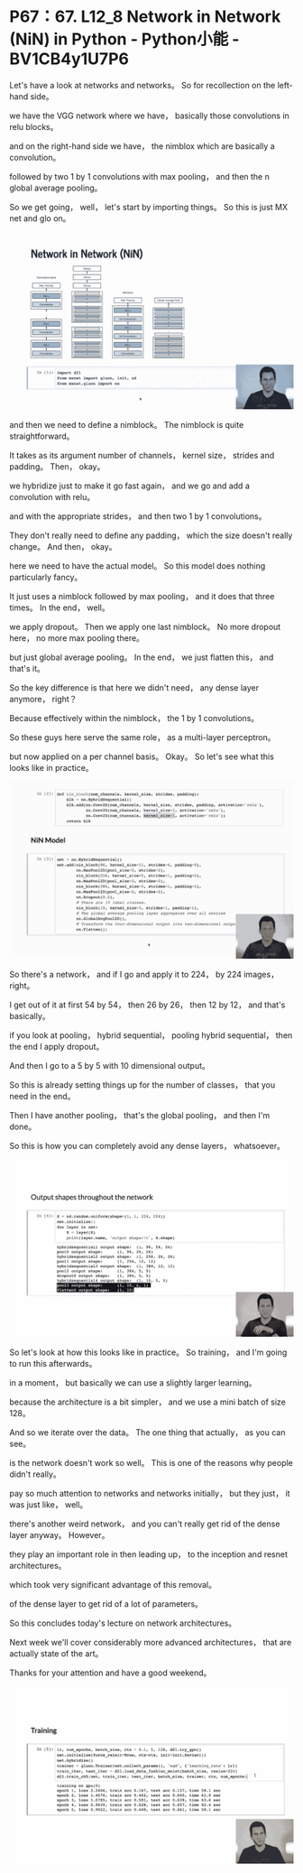 # P67：67. L12_8 Network in Network (NiN) in Python - Python小能 - BV1CB4y1U7P6

 Let's have a look at networks and networks。 So for recollection on the left-hand side。

 we have the VGG network where we have， basically those convolutions in relu blocks。

 and on the right-hand side we have， the nimblox which are basically a convolution。

 followed by two 1 by 1 convolutions with max pooling， and then the n global average pooling。

 So we get going， well， let's start by importing things。 So this is just MX net and glo on。



![](img/15a4797cead904b57aa45f36e0293cf9_1.png)

 and then we need to define a nimblock。 The nimblock is quite straightforward。

 It takes as its argument number of channels， kernel size， strides and padding。 Then， okay。

 we hybridize just to make it go fast again， and we go and add a convolution with relu。

 and with the appropriate strides， and then two 1 by 1 convolutions。

 They don't really need to define any padding， which the size doesn't really change。 And then， okay。

 here we need to have the actual model。 So this model does nothing particularly fancy。

 It just uses a nimblock followed by max pooling， and it does that three times。 In the end， well。

 we apply dropout。 Then we apply one last nimblock。 No more dropout here， no more max pooling there。

 but just global average pooling。 In the end， we just flatten this， and that's it。

 So the key difference is that here we didn't need， any dense layer anymore， right？

 Because effectively within the nimblock， the 1 by 1 convolutions。

 So these guys here serve the same role， as a multi-layer perceptron。

 but now applied on a per channel basis。 Okay。 So let's see what this looks like in practice。



![](img/15a4797cead904b57aa45f36e0293cf9_3.png)

 So there's a network， and if I go and apply it to 224， by 224 images， right。

 I get out of it at first 54 by 54， then 26 by 26， then 12 by 12， and that's basically。

 if you look at pooling， hybrid sequential， pooling hybrid sequential， then the end I apply dropout。

 And then I go to a 5 by 5 with 10 dimensional output。

 So this is already setting things up for the number of classes， that you need in the end。

 Then I have another pooling， that's the global pooling， and then I'm done。

 So this is how you can completely avoid any dense layers， whatsoever。



![](img/15a4797cead904b57aa45f36e0293cf9_5.png)

 So let's look at how this looks like in practice。 So training， and I'm going to run this afterwards。

 in a moment， but basically we can use a slightly larger learning。

 because the architecture is a bit simpler， and we use a mini batch of size 128。

 And so we iterate over the data。 The one thing that actually， as you can see。

 is the network doesn't work so well。 This is one of the reasons why people didn't really。

 pay so much attention to networks and networks initially， but they just， it was just like， well。

 there's another weird network， and you can't really get rid of the dense layer anyway。 However。

 they play an important role in then leading up， to the inception and resnet architectures。

 which took very significant advantage of this removal。

 of the dense layer to get rid of a lot of parameters。

 So this concludes today's lecture on network architectures。

 Next week we'll cover considerably more advanced architectures， that are actually state of the art。

 Thanks for your attention and have a good weekend。



![](img/15a4797cead904b57aa45f36e0293cf9_7.png)